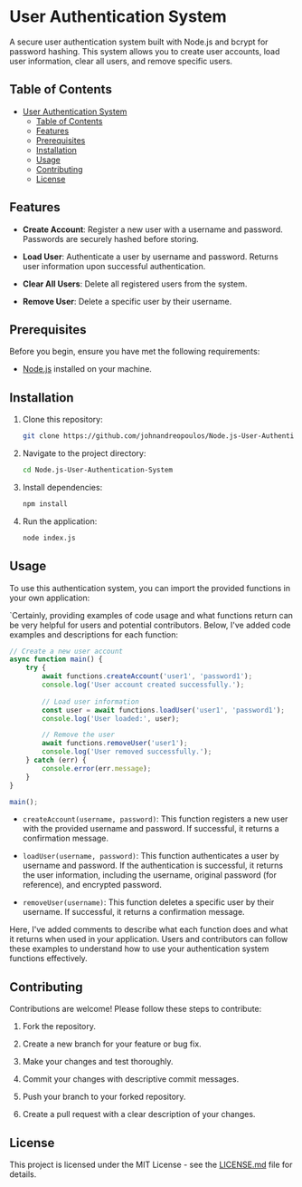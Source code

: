 # User Authentication System

A secure user authentication system built with Node.js and bcrypt for password hashing. This system allows you to create user accounts, load user information, clear all users, and remove specific users.

## Table of Contents

- [User Authentication System](#user-authentication-system)
  - [Table of Contents](#table-of-contents)
  - [Features](#features)
  - [Prerequisites](#prerequisites)
  - [Installation](#installation)
  - [Usage](#usage)
  - [Contributing](#contributing)
  - [License](#license)

## Features

- **Create Account**: Register a new user with a username and password. Passwords are securely hashed before storing.

- **Load User**: Authenticate a user by username and password. Returns user information upon successful authentication.

- **Clear All Users**: Delete all registered users from the system.

- **Remove User**: Delete a specific user by their username.

## Prerequisites

Before you begin, ensure you have met the following requirements:

- [Node.js](https://nodejs.org/) installed on your machine.

## Installation

1. Clone this repository:

   ```bash
   git clone https://github.com/johnandreopoulos/Node.js-User-Authentication-System.git
   ```

2. Navigate to the project directory:

   ```bash
   cd Node.js-User-Authentication-System
   ```

3. Install dependencies:

   ```bash
   npm install
   ```

4. Run the application:

   ```bash
   node index.js
   ```

## Usage

To use this authentication system, you can import the provided functions in your own application:

`Certainly, providing examples of code usage and what functions return can be very helpful for users and potential contributors. Below, I've added code examples and descriptions for each function:

```javascript
// Create a new user account
async function main() {
    try {
        await functions.createAccount('user1', 'password1');
        console.log('User account created successfully.');
        
        // Load user information
        const user = await functions.loadUser('user1', 'password1');
        console.log('User loaded:', user);

        // Remove the user
        await functions.removeUser('user1');
        console.log('User removed successfully.');
    } catch (err) {
        console.error(err.message);
    }
}

main();
```

- `createAccount(username, password)`: This function registers a new user with the provided username and password. If successful, it returns a confirmation message.

- `loadUser(username, password)`: This function authenticates a user by username and password. If the authentication is successful, it returns the user information, including the username, original password (for reference), and encrypted password.

- `removeUser(username)`: This function deletes a specific user by their username. If successful, it returns a confirmation message.

Here, I've added comments to describe what each function does and what it returns when used in your application. Users and contributors can follow these examples to understand how to use your authentication system functions effectively.

## Contributing

Contributions are welcome! Please follow these steps to contribute:

1. Fork the repository.

2. Create a new branch for your feature or bug fix.

3. Make your changes and test thoroughly.

4. Commit your changes with descriptive commit messages.

5. Push your branch to your forked repository.

6. Create a pull request with a clear description of your changes.

## License

This project is licensed under the MIT License - see the [LICENSE.md](LICENSE) file for details.
